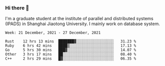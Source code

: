 ### Hi there 👋

I'm a graduate student at the institute of parallel and distributed systems (IPADS) in Shanghai Jiaotong University. I mainly work on database system.

<!--START_SECTION:waka-->
```text
Week: 21 December, 2021 - 27 December, 2021

Rust    12 hrs 13 mins  ███████▓░░░░░░░░░░░░░░░░░   31.23 % 
Ruby    6 hrs 42 mins   ████▒░░░░░░░░░░░░░░░░░░░░   17.13 % 
Go      5 hrs 30 mins   ███▓░░░░░░░░░░░░░░░░░░░░░   14.07 % 
Other   3 hrs 17 mins   ██░░░░░░░░░░░░░░░░░░░░░░░   08.40 % 
C++     2 hrs 29 mins   █▓░░░░░░░░░░░░░░░░░░░░░░░   06.35 % 
```
<!--END_SECTION:waka-->

<!--
**yqmmm/yqmmm** is a ✨ _special_ ✨ repository because its `README.md` (this file) appears on your GitHub profile.

Here are some ideas to get you started:

- 🔭 I’m currently working on ...
- 🌱 I’m currently learning ...
- 👯 I’m looking to collaborate on ...
- 🤔 I’m looking for help with ...
- 💬 Ask me about ...
- 📫 How to reach me: ...
- 😄 Pronouns: ...
- ⚡ Fun fact: ...
-->
